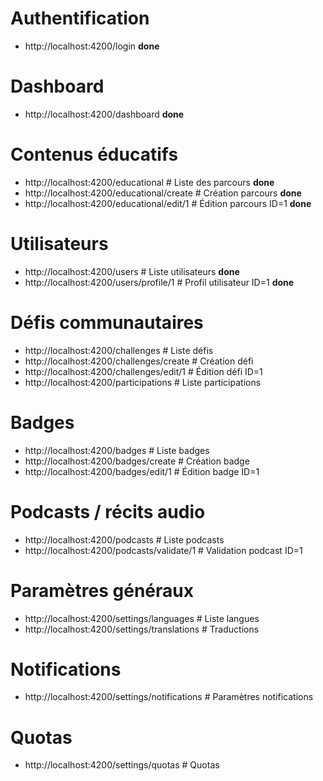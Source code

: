 # Authentification
- http://localhost:4200/login **done**

# Dashboard
- http://localhost:4200/dashboard **done**

# Contenus éducatifs
- http://localhost:4200/educational          # Liste des parcours **done**
- http://localhost:4200/educational/create   # Création parcours **done**
- http://localhost:4200/educational/edit/1   # Édition parcours ID=1 **done**

# Utilisateurs
- http://localhost:4200/users                # Liste utilisateurs **done**
- http://localhost:4200/users/profile/1     # Profil utilisateur ID=1 **done**

# Défis communautaires
- http://localhost:4200/challenges           # Liste défis
- http://localhost:4200/challenges/create    # Création défi
- http://localhost:4200/challenges/edit/1    # Édition défi ID=1
- http://localhost:4200/participations       # Liste participations

# Badges
- http://localhost:4200/badges               # Liste badges
- http://localhost:4200/badges/create        # Création badge
- http://localhost:4200/badges/edit/1       # Édition badge ID=1

# Podcasts / récits audio
- http://localhost:4200/podcasts             # Liste podcasts
- http://localhost:4200/podcasts/validate/1 # Validation podcast ID=1

# Paramètres généraux
- http://localhost:4200/settings/languages      # Liste langues
- http://localhost:4200/settings/translations   # Traductions

# Notifications
- http://localhost:4200/settings/notifications # Paramètres notifications

# Quotas
- http://localhost:4200/settings/quotas        # Quotas
